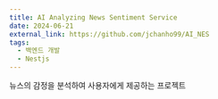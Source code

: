 ```yaml
---
title: AI Analyzing News Sentiment Service
date: 2024-06-21
external_link: https://github.com/jchanho99/AI_NES
tags:
  - 백엔드 개발
  - Nestjs
---
```


뉴스의 감정을 분석하여 사용자에게 제공하는 프로젝트
<!--more-->
